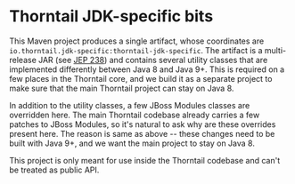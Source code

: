 # Thorntail JDK-specific bits

This Maven project produces a single artifact, whose coordinates
are `io.thorntail.jdk-specific:thorntail-jdk-specific`. The artifact
is a multi-release JAR (see [JEP 238](https://openjdk.java.net/jeps/238))
and contains several utility classes that are implemented
differently between Java 8 and Java 9+. This is required on a few
places in the Thorntail core, and we build it as a separate
project to make sure that the main Thorntail project can stay
on Java 8.

In addition to the utility classes, a few JBoss Modules classes are
overridden here. The main Thorntail codebase already carries a few
patches to JBoss Modules, so it's natural to ask why are these
overrides present here. The reason is same as above -- these changes
need to be built with Java 9+, and we want the main project to stay
on Java 8.

This project is only meant for use inside the Thorntail codebase
and can't be treated as public API.
